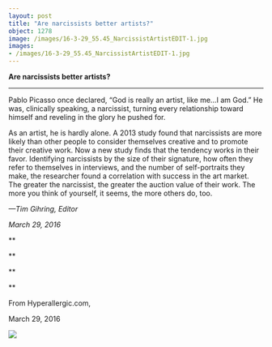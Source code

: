 ```yaml
---
layout: post
title: "Are narcissists better artists?"
object: 1278
image: /images/16-3-29_55.45_NarcissistArtistEDIT-1.jpg
images:
- /images/16-3-29_55.45_NarcissistArtistEDIT-1.jpg
---
```

**Are narcissists better artists?**

****

Pablo Picasso once declared, “God is really an artist, like me…I am God.” He was, clinically speaking, a narcissist, turning every relationship toward himself and reveling in the glory he pushed for.

As an artist, he is hardly alone. A 2013 study found that narcissists are more likely than other people to consider themselves creative and to promote their creative work. Now a new study finds that the tendency works in their favor. Identifying narcissists by the size of their signature, how often they refer to themselves in interviews, and the number of self-portraits they make, the researcher found a correlation with success in the art market. The greater the narcissist, the greater the auction value of their work. The more you think of yourself, it seems, the more others do, too.

*—Tim Gihring, Editor*

*March 29, 2016*

**

**

**

**

From Hyperallergic.com, 

March 29, 2016

![]({{siteurl.base}}/images/16-3-29_55.45_NarcissistArtistEDIT-1.jpg)
